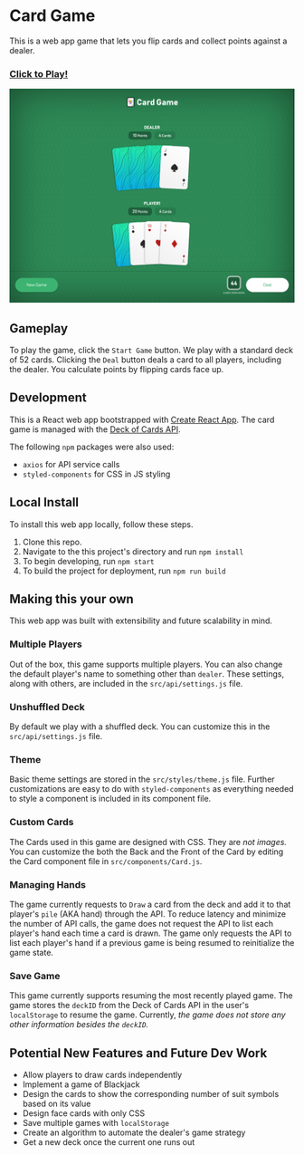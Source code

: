 # Card Game
This is a web app game that lets you flip cards and collect points against a dealer.
### [Click to Play!](https://shetharp.github.io/card-game/)

![screenshot](screenshot.png)

## Gameplay
To play the game, click the `Start Game` button. We play with a standard deck of 52 cards. Clicking the `Deal` button deals a card to all players, including the dealer. You calculate points by flipping cards face up.

## Development
This is a React web app bootstrapped with [Create React App](http://github.com/facebook/create-react-app).
The card game is managed with the [Deck of Cards API](http://deckofcardsapi.com/).

The following `npm` packages were also used:
* `axios` for API service calls
* `styled-components` for CSS in JS styling

## Local Install
To install this web app locally, follow these steps.
1. Clone this repo.
2. Navigate to the this project's directory and run `npm install`
3. To begin developing, run `npm start`
4. To build the project for deployment, run `npm run build`

## Making this your own
This web app was built with extensibility and future scalability in mind.

### Multiple Players
Out of the box, this game supports multiple players. You can also change the default player's name to something other than `dealer`. These settings, along with others, are included in the `src/api/settings.js` file.

### Unshuffled Deck
By default we play with a shuffled deck. You can customize this in the `src/api/settings.js` file.

### Theme
Basic theme settings are stored in the `src/styles/theme.js` file. Further customizations are easy to do with `styled-components` as everything needed to style a component is included in its component file.

### Custom Cards
The Cards used in this game are designed with CSS. They are _not images._ You can customize the both the Back and the Front of the Card by editing the Card component file in `src/components/Card.js`.

### Managing Hands
The game currently requests to `Draw` a card from the deck and add it to that player's `pile` (AKA hand) through the API. To reduce latency and minimize the number of API calls, the game does not request the API to list each player's hand each time a card is drawn. The game only requests the API to list each player's hand if a previous game is being resumed to reinitialize the game state.

### Save Game
This game currently supports resuming the most recently played game. The game stores the `deckID` from the Deck of Cards API in the user's `localStorage` to resume the game. Currently, _the game does not store any other information besides the `deckID`._

## Potential New Features and Future Dev Work
* Allow players to draw cards independently
* Implement a game of Blackjack
* Design the cards to show the corresponding number of suit symbols based on its value
* Design face cards with only CSS
* Save multiple games with `localStorage`
* Create an algorithm to automate the dealer's game strategy
* Get a new deck once the current one runs out
